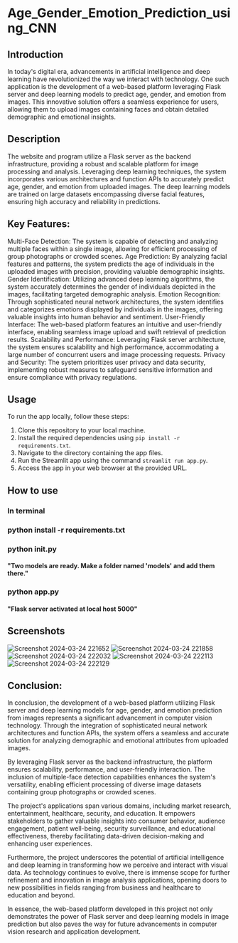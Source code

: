 # Age_Gender_Emotion_Prediction_using_CNN


## Introduction
In today's digital era, advancements in artificial intelligence and deep learning have revolutionized the way we interact with technology. One such application is the development of a web-based platform leveraging Flask server and deep learning models to predict age, gender, and emotion from images. This innovative solution offers a seamless experience for users, allowing them to upload images containing faces and obtain detailed demographic and emotional insights.

## Description
The website and program utilize a Flask server as the backend infrastructure, providing a robust and scalable platform for image processing and analysis. Leveraging deep learning techniques, the system incorporates various architectures and function APIs to accurately predict age, gender, and emotion from uploaded images. The deep learning models are trained on large datasets encompassing diverse facial features, ensuring high accuracy and reliability in predictions.

## Key Features:

Multi-Face Detection: The system is capable of detecting and analyzing multiple faces within a single image, allowing for efficient processing of group photographs or crowded scenes.
Age Prediction: By analyzing facial features and patterns, the system predicts the age of individuals in the uploaded images with precision, providing valuable demographic insights.
Gender Identification: Utilizing advanced deep learning algorithms, the system accurately determines the gender of individuals depicted in the images, facilitating targeted demographic analysis.
Emotion Recognition: Through sophisticated neural network architectures, the system identifies and categorizes emotions displayed by individuals in the images, offering valuable insights into human behavior and sentiment.
User-Friendly Interface: The web-based platform features an intuitive and user-friendly interface, enabling seamless image upload and swift retrieval of prediction results.
Scalability and Performance: Leveraging Flask server architecture, the system ensures scalability and high performance, accommodating a large number of concurrent users and image processing requests.
Privacy and Security: The system prioritizes user privacy and data security, implementing robust measures to safeguard sensitive information and ensure compliance with privacy regulations.

## Usage
To run the app locally, follow these steps:
1. Clone this repository to your local machine.
2. Install the required dependencies using `pip install -r requirements.txt`.
3. Navigate to the directory containing the app files.
4. Run the Streamlit app using the command `streamlit run app.py`.
5. Access the app in your web browser at the provided URL.


## How to use 

### In  terminal
### python install -r requirements.txt
### python __init__.py
#### "Two models are ready. Make a folder named 'models' and add them there."
### python app.py
#### "Flask server activated at local host 5000"

## Screenshots

![Screenshot 2024-03-24 221652](https://github.com/tushargandhi77/web-dev-2.0/assets/104029815/27ca25ed-da6a-4564-a971-00be2985f0c7)
![Screenshot 2024-03-24 221858](https://github.com/tushargandhi77/web-dev-2.0/assets/104029815/0225f516-e26c-48ea-b835-34fe9b85e5f2)
![Screenshot 2024-03-24 222032](https://github.com/tushargandhi77/web-dev-2.0/assets/104029815/17c8a8bd-4343-42b4-97ba-f64f2e87a26d)
![Screenshot 2024-03-24 222113](https://github.com/tushargandhi77/web-dev-2.0/assets/104029815/443513b8-c984-475f-b6ad-625646464163)
![Screenshot 2024-03-24 222129](https://github.com/tushargandhi77/web-dev-2.0/assets/104029815/68440c6c-ed3a-4fd8-b0c9-8e186cee880d)




## Conclusion:

In conclusion, the development of a web-based platform utilizing Flask server and deep learning models for age, gender, and emotion prediction from images represents a significant advancement in computer vision technology. Through the integration of sophisticated neural network architectures and function APIs, the system offers a seamless and accurate solution for analyzing demographic and emotional attributes from uploaded images.

By leveraging Flask server as the backend infrastructure, the platform ensures scalability, performance, and user-friendly interaction. The inclusion of multiple-face detection capabilities enhances the system's versatility, enabling efficient processing of diverse image datasets containing group photographs or crowded scenes.

The project's applications span various domains, including market research, entertainment, healthcare, security, and education. It empowers stakeholders to gather valuable insights into consumer behavior, audience engagement, patient well-being, security surveillance, and educational effectiveness, thereby facilitating data-driven decision-making and enhancing user experiences.

Furthermore, the project underscores the potential of artificial intelligence and deep learning in transforming how we perceive and interact with visual data. As technology continues to evolve, there is immense scope for further refinement and innovation in image analysis applications, opening doors to new possibilities in fields ranging from business and healthcare to education and beyond.

In essence, the web-based platform developed in this project not only demonstrates the power of Flask server and deep learning models in image prediction but also paves the way for future advancements in computer vision research and application development.







